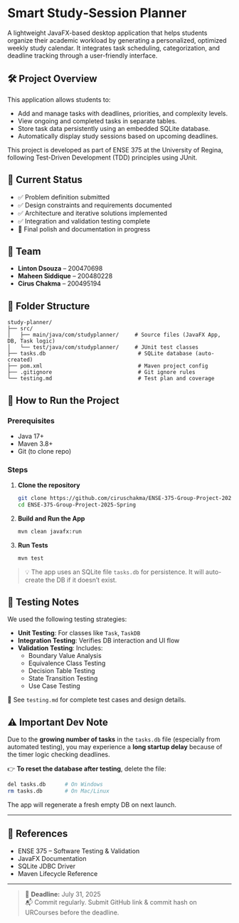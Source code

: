 # Smart Study‑Session Planner

A lightweight JavaFX-based desktop application that helps students organize their academic workload by generating a personalized, optimized weekly study calendar. It integrates task scheduling, categorization, and deadline tracking through a user-friendly interface.

## 🛠️ Project Overview

This application allows students to:
- Add and manage tasks with deadlines, priorities, and complexity levels.
- View ongoing and completed tasks in separate tables.
- Store task data persistently using an embedded SQLite database.
- Automatically display study sessions based on upcoming deadlines.

This project is developed as part of ENSE 375 at the University of Regina, following Test-Driven Development (TDD) principles using JUnit.

## 📌 Current Status

- ✅ Problem definition submitted
- ✅ Design constraints and requirements documented
- ✅ Architecture and iterative solutions implemented
- ✅ Integration and validation testing complete
- 🚧 Final polish and documentation in progress

## 👥 Team

- **Linton Dsouza** – 200470698  
- **Maheen Siddique** – 200480228  
- **Cirus Chakma** – 200495194  

## 📂 Folder Structure

```
study-planner/
├── src/
│   ├── main/java/com/studyplanner/     # Source files (JavaFX App, DB, Task logic)
│   └── test/java/com/studyplanner/     # JUnit test classes
├── tasks.db                             # SQLite database (auto-created)
├── pom.xml                              # Maven project config
├── .gitignore                           # Git ignore rules
└── testing.md                           # Test plan and coverage
```

## 🚀 How to Run the Project

### Prerequisites

- Java 17+
- Maven 3.8+
- Git (to clone repo)

### Steps

1. **Clone the repository**
   ```bash
   git clone https://github.com/ciruschakma/ENSE-375-Group-Project-2025-Spring.git
   cd ENSE-375-Group-Project-2025-Spring
   ```

2. **Build and Run the App**
   ```bash
   mvn clean javafx:run
   ```

3. **Run Tests**
   ```bash
   mvn test
   ```

> 💡 The app uses an SQLite file `tasks.db` for persistence. It will auto-create the DB if it doesn’t exist.

## 🧪 Testing Notes

We used the following testing strategies:
- **Unit Testing**: For classes like `Task`, `TaskDB`
- **Integration Testing**: Verifies DB interaction and UI flow
- **Validation Testing**: Includes:
  - Boundary Value Analysis
  - Equivalence Class Testing
  - Decision Table Testing
  - State Transition Testing
  - Use Case Testing

📄 See `testing.md` for complete test cases and design details.

## ⚠️ Important Dev Note

Due to the **growing number of tasks** in the `tasks.db` file (especially from automated testing), you may experience a **long startup delay** because of the timer logic checking deadlines.

👉 **To reset the database after testing**, delete the file:

```bash
del tasks.db      # On Windows
rm tasks.db       # On Mac/Linux
```

The app will regenerate a fresh empty DB on next launch.

---

## 📘 References

- ENSE 375 – Software Testing & Validation  
- JavaFX Documentation  
- SQLite JDBC Driver  
- Maven Lifecycle Reference  

---

> 📅 **Deadline:** July 31, 2025  
> 📬 Commit regularly. Submit GitHub link & commit hash on URCourses before the deadline.
